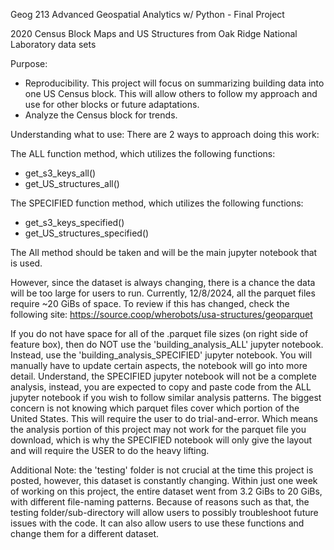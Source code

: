 Geog 213 Advanced Geospatial Analytics w/ Python - Final Project


2020 Census Block Maps and US Structures from Oak Ridge National Laboratory data sets


Purpose:
- Reproducibility. This project will focus on summarizing building data into one US Census block. This will allow others to follow my approach and use for other blocks or future adaptations.
- Analyze the Census block for trends.


Understanding what to use:
There are 2 ways to approach doing this work:

The ALL function method, which utilizes the following functions:
- get_s3_keys_all()
- get_US_structures_all()

The SPECIFIED function method, which utilizes the following functions:
- get_s3_keys_specified()
- get_US_structures_specified()

The All method should be taken and will be the main jupyter notebook that is used.

However, since the dataset is always changing, there is a chance the data will be too large for users to run. Currently, 12/8/2024, all the parquet files require ~20 GiBs of space. To review if this has changed, check the following site:
https://source.coop/wherobots/usa-structures/geoparquet

If you do not have space for all of the .parquet file sizes (on right side of feature box), then do NOT use the 'building_analysis_ALL' jupyter notebook. Instead, use the 'building_analysis_SPECIFIED' jupyter notebook. You will manually have to update certain aspects, the notebook will go into more detail. Understand, the SPECIFIED jupyter notebook will not be a complete analysis, instead, you are expected to copy and paste code from the ALL jupyter notebook if you wish to follow similar analysis patterns. The biggest concern is not knowing which parquet files cover which portion of the United States. This will require the user to do trial-and-error. Which means the analysis portion of this project may not work for the parquet file you download, which is why the SPECIFIED notebook will only give the layout and will require the USER to do the heavy lifting.



Additional Note: the 'testing' folder is not crucial at the time this project is posted, however, this dataset is constantly changing. Within just one week of working on this project, the entire dataset went from 3.2 GiBs to 20 GiBs, with different file-naming patterns. Because of reasons such as that, the testing folder/sub-directory will allow users to possibly troubleshoot future issues with the code. It can also allow users to use these functions and change them for a different dataset.